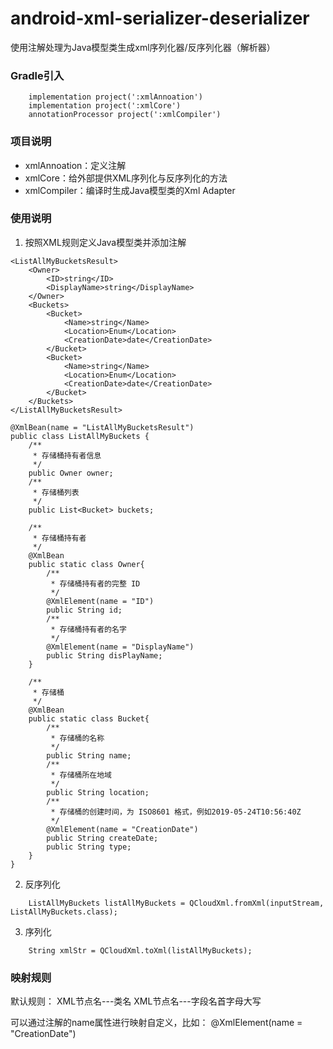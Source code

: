 # android-xml-serializer-deserializer

使用注解处理为Java模型类生成xml序列化器/反序列化器（解析器）

### Gradle引入

```
    implementation project(':xmlAnnoation')
    implementation project(':xmlCore')
    annotationProcessor project(':xmlCompiler')
```

### 项目说明

- xmlAnnoation：定义注解
- xmlCore：给外部提供XML序列化与反序列化的方法
- xmlCompiler：编译时生成Java模型类的Xml Adapter

### 使用说明
1. 按照XML规则定义Java模型类并添加注解
```
<ListAllMyBucketsResult>
    <Owner>
        <ID>string</ID>
        <DisplayName>string</DisplayName>
    </Owner>
    <Buckets>
        <Bucket>
            <Name>string</Name>
            <Location>Enum</Location>
            <CreationDate>date</CreationDate>
        </Bucket>
        <Bucket>
            <Name>string</Name>
            <Location>Enum</Location>
            <CreationDate>date</CreationDate>
        </Bucket>
    </Buckets>
</ListAllMyBucketsResult>
```

```
@XmlBean(name = "ListAllMyBucketsResult")
public class ListAllMyBuckets {
    /**
     * 存储桶持有者信息
     */
    public Owner owner;
    /**
     * 存储桶列表
     */
    public List<Bucket> buckets;

    /**
     * 存储桶持有者
     */
    @XmlBean
    public static class Owner{
        /**
         * 存储桶持有者的完整 ID
         */
        @XmlElement(name = "ID")
        public String id;
        /**
         * 存储桶持有者的名字
         */
        @XmlElement(name = "DisplayName")
        public String disPlayName;
    }

    /**
     * 存储桶
     */
    @XmlBean
    public static class Bucket{
        /**
         * 存储桶的名称
         */
        public String name;
        /**
         * 存储桶所在地域
         */
        public String location;
        /**
         * 存储桶的创建时间，为 ISO8601 格式，例如2019-05-24T10:56:40Z
         */
        @XmlElement(name = "CreationDate")
        public String createDate;
        public String type;
    }
}
```

2. 反序列化
```
    ListAllMyBuckets listAllMyBuckets = QCloudXml.fromXml(inputStream, ListAllMyBuckets.class);
```

3. 序列化
```
    String xmlStr = QCloudXml.toXml(listAllMyBuckets);
```

### 映射规则
默认规则：
XML节点名---类名
XML节点名---字段名首字母大写

可以通过注解的name属性进行映射自定义，比如：
@XmlElement(name = "CreationDate")